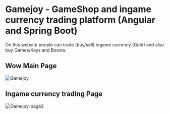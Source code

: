 # Gamejoy - GameShop and ingame currency trading platform (Angular and Spring Boot)
On this website people can trade (buy/sell) ingame currency (Gold) and also buy Games/Keys and Boosts.

## Wow Main Page
![Gamejoy](https://github.com/Bastian26/Gaming-and-ingame-currency-shop/assets/60541600/0a91cc71-0c2d-4ae7-8e03-62fed015046c)


## Ingame currency trading Page
![Gamejoy-page2](https://github.com/Bastian26/Gaming-and-ingame-currency-shop/assets/60541600/bc5a757e-8422-4cb9-9476-ddc91a5e7b12)




